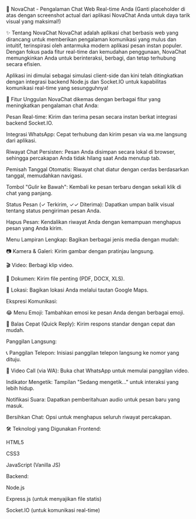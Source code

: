 🚀 NovaChat - Pengalaman Chat Web Real-time Anda
(Ganti placeholder di atas dengan screenshot actual dari aplikasi NovaChat Anda untuk daya tarik visual yang maksimal!)

✨ Tentang NovaChat
NovaChat adalah aplikasi chat berbasis web yang dirancang untuk memberikan pengalaman komunikasi yang mulus dan intuitif, terinspirasi oleh antarmuka modern aplikasi pesan instan populer. Dengan fokus pada fitur real-time dan kemudahan penggunaan, NovaChat memungkinkan Anda untuk berinteraksi, berbagi, dan tetap terhubung secara efisien.

Aplikasi ini dimulai sebagai simulasi client-side dan kini telah ditingkatkan dengan integrasi backend Node.js dan Socket.IO untuk kapabilitas komunikasi real-time yang sesungguhnya!

🌟 Fitur Unggulan
NovaChat dikemas dengan berbagai fitur yang meningkatkan pengalaman chat Anda:

Pesan Real-time: Kirim dan terima pesan secara instan berkat integrasi backend Socket.IO.

Integrasi WhatsApp: Cepat terhubung dan kirim pesan via wa.me langsung dari aplikasi.

Riwayat Chat Persisten: Pesan Anda disimpan secara lokal di browser, sehingga percakapan Anda tidak hilang saat Anda menutup tab.

Pemisah Tanggal Otomatis: Riwayat chat diatur dengan cerdas berdasarkan tanggal, memudahkan navigasi.

Tombol "Gulir ke Bawah": Kembali ke pesan terbaru dengan sekali klik di chat yang panjang.

Status Pesan (✓ Terkirim, ✓✓ Diterima): Dapatkan umpan balik visual tentang status pengiriman pesan Anda.

Hapus Pesan: Kendalikan riwayat Anda dengan kemampuan menghapus pesan yang Anda kirim.

Menu Lampiran Lengkap: Bagikan berbagai jenis media dengan mudah:

📷 Kamera & Galeri: Kirim gambar dengan pratinjau langsung.

🎬 Video: Berbagi klip video.

📄 Dokumen: Kirim file penting (PDF, DOCX, XLS).

📍 Lokasi: Bagikan lokasi Anda melalui tautan Google Maps.

Ekspresi Komunikasi:

😂 Menu Emoji: Tambahkan emosi ke pesan Anda dengan berbagai emoji.

💬 Balas Cepat (Quick Reply): Kirim respons standar dengan cepat dan mudah.

Panggilan Langsung:

📞 Panggilan Telepon: Inisiasi panggilan telepon langsung ke nomor yang dituju.

🎥 Video Call (via WA): Buka chat WhatsApp untuk memulai panggilan video.

Indikator Mengetik: Tampilan "Sedang mengetik..." untuk interaksi yang lebih hidup.

Notifikasi Suara: Dapatkan pemberitahuan audio untuk pesan baru yang masuk.

Bersihkan Chat: Opsi untuk menghapus seluruh riwayat percakapan.

🛠️ Teknologi yang Digunakan
Frontend:

HTML5

CSS3

JavaScript (Vanilla JS)

Backend:

Node.js

Express.js (untuk menyajikan file statis)

Socket.IO (untuk komunikasi real-time)
